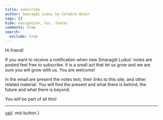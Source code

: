 ```yaml
---
title: subscribe
author: Smaragdi Ludus by Celebra Anser
tags: []
hide: navigation, toc, footer
comments: true
search:
  exclude: true
---
```


Hi friend!  

If you want to receive a notification when new Smaragdi Ludus' notes are posted feel free to subscribe. It is a small act that let us grow and we are sure you will grow with us. You are welcome!

In the email are present the notes text, their links to this site, and other related material. You will find the present and what there is behind, the future and what there is beyond. 

You will be part of all this!  

---
[vai](https://www.mkdocs.org/user-guide/configuration/#nav){ .md-button }





